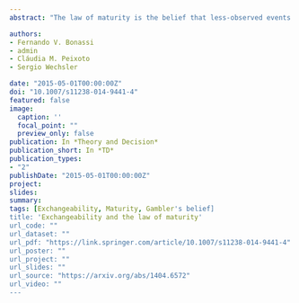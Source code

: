 ```yaml
---
abstract: "The law of maturity is the belief that less-observed events are becoming mature and, therefore, more likely to occur in the future. Previous studies have shown that the assumption of infinite exchangeability contradicts the law of maturity. In particular, it has been shown that infinite exchangeability contradicts probabilistic descriptions of the law of maturity such as the gambler’s belief and the belief in maturity. We show that the weaker assumption of finite exchangeability is compatible with both the gambler’s belief and belief in maturity. We provide sufficient conditions under which these beliefs hold under finite exchangeability. These conditions are illustrated with commonly used parametric models."

authors:
- Fernando V. Bonassi
- admin
- Cláudia M. Peixoto
- Sergio Wechsler

date: "2015-05-01T00:00:00Z"
doi: "10.1007/s11238-014-9441-4"
featured: false
image:
  caption: ''
  focal_point: ""
  preview_only: false
publication: In *Theory and Decision*
publication_short: In *TD*
publication_types:
- "2"
publishDate: "2015-05-01T00:00:00Z"
project: 
slides: 
summary:
tags: [Exchangeability, Maturity, Gambler's belief]
title: 'Exchangeability and the law of maturity'
url_code: ""
url_dataset: ""
url_pdf: "https://link.springer.com/article/10.1007/s11238-014-9441-4"
url_poster: ""
url_project: ""
url_slides: ""
url_source: "https://arxiv.org/abs/1404.6572"
url_video: ""
---
```


